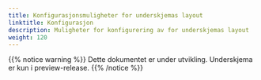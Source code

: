 ```yaml
---
title: Konfigurasjonsmuligheter for underskjemas layout
linktitle: Konfigurasjon
description: Muligheter for konfigurering av for underskjemas layout
weight: 120
---
```


{{% notice warning  %}}
Dette dokumentet er under utvikling. Underskjema er kun i preview-release.
{{% /notice %}}
